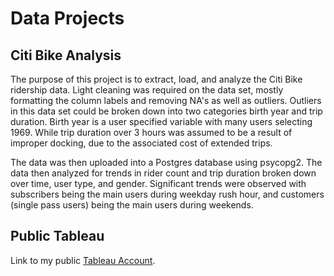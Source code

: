 # Data Projects

## Citi Bike Analysis

The purpose of this project is to extract, load, and analyze the Citi Bike ridership data. Light cleaning was required on the data set, mostly formatting the column labels and removing NA's as well as outliers. Outliers in this data set could be broken down into two categories birth year and trip duration. Birth year is a user specified variable with many users selecting 1969. While trip duration over 3 hours was assumed to be a result of improper docking, due to the associated cost of extended trips.

The data was then uploaded into a Postgres database using psycopg2. The data then analyzed for trends in rider count and trip duration broken down over time, user type, and gender. Significant trends were observed with subscribers being the main users during weekday rush hour, and customers (single pass users) being the main users during weekends.


## Public Tableau

Link to my public [Tableau Account](https://public.tableau.com/app/profile/austin.marvin6543).
